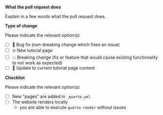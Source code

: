 **What the pull request does**   

Explain in a few words what the pull request does.

**Type of change**   

Please indicate the relevant option(s)

- [ ] :bug: Bug fix (non-breaking change which fixes an issue)
- [ ] :sparkle: New tutorial page
- [ ] :boom: Breaking change (fix or feature that would cause existing functionality to not work as expected)
- [ ] :book: Update to current tutorial page content

**Checklist**

Please indicate the relevant option(s)

- [ ] New "pages" are added in `_quarto.yml`
- [ ] The website renders locally
  - you are able to execute `quarto render` without issues